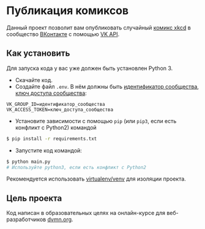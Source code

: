 # Публикация комиксов

Данный проект позволит вам опубликовать случайный [комикс xkcd](https://xkcd.com/) в сообщество [ВКонтакте](https://vk.com/) с помощью [VK API](https://vk.com/dev/).

## Как установить

Для запуска кода у вас уже должен быть установлен Python 3.

- Скачайте код.
- Создайте файл `.env`. В нём должны быть [идентификатор сообщества](https://regvk.com/id/), [ключ доступа сообщества](https://vk.com/dev/implicit_flow_group):
```
VK_GROUP_ID=идентификатор_сообщества
VK_ACCESS_TOKEN=ключ_доступа_сообщества
```
- Установите зависимости с помощью `pip` (или `pip3`, если есть конфликт с Python2) командой
```bash
$ pip install -r requirements.txt
```
- Запустите код командой:
```bash
$ python main.py
# Используйте python3, если есть конфликт с Python2
```

Рекомендуется использовать [virtualenv/venv](https://docs.python.org/3/library/venv.html) для изоляции проекта.

## Цель проекта

Код написан в образовательных целях на онлайн-курсе для веб-разработчиков [dvmn.org](https://dvmn.org/).